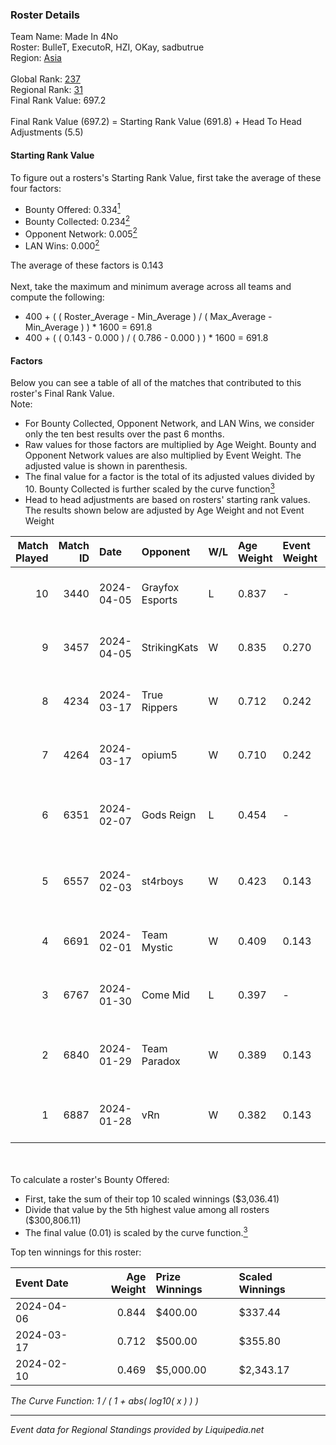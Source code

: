 ### Roster Details<br />
Team Name: Made In 4No<br />
Roster: BulleT, ExecutoR, HZI, OKay, sadbutrue<br />
Region: [Asia]( ../standings_asia.md)<br />
<br />
Global Rank: [237](../standings_global.md)<br />
Regional Rank: [31]( ../standings_asia.md)<br />
Final Rank Value:  697.2<br />
<br />
Final Rank Value (697.2) = Starting Rank Value (691.8) + Head To Head Adjustments (5.5)<br />

#### Starting Rank Value<br />
To figure out a rosters's Starting Rank Value, first take the average of these four factors:<br />
- Bounty Offered: 0.334[<sup>1</sup>](#table2)
- Bounty Collected: 0.234[<sup>2</sup>](#table1)
- Opponent Network: 0.005[<sup>2</sup>](#table1)
- LAN Wins: 0.000[<sup>2</sup>](#table1)

The average of these factors is 0.143<br />
<br />
Next, take the maximum and minimum average across all teams and compute the following:<br />
- 400 + ( ( Roster_Average - Min_Average ) / ( Max_Average - Min_Average ) ) * 1600 = 691.8
- 400 + ( ( 0.143 - 0.000 ) / ( 0.786 - 0.000 ) ) * 1600 = 691.8


#### Factors<br />
Below you can see a table of all of the matches that contributed to this roster's Final Rank Value.<br />
Note:<br />

- For Bounty Collected, Opponent Network, and LAN Wins, we consider only the ten best results over the past 6 months.
- Raw values for those factors are multiplied by Age Weight. Bounty and Opponent Network values are also multiplied by Event Weight. The adjusted value is shown in parenthesis.
- The final value for a factor is the total of its adjusted values divided by 10. Bounty Collected is further scaled by the curve function[<sup>3</sup>](#curveFunction)
- Head to head adjustments are based on rosters' starting rank values. The results shown below are adjusted by Age Weight and not Event Weight
<span id="table1"></span><br />


| Match Played | Match ID | Date       | Opponent        | W/L | Age Weight | Event Weight | Bounty Collected | Opponent Network | LAN Wins  | H2H Adj. | Roster                                              |
| -: | -: | :- | :- | :- | :- | :- | :- | :- | :- | -: | :- |
|           10 |     3440 | 2024-04-05 | Grayfox Esports | L   | 0.837      | -            | -                | -                | -         |   -14.88 | BulleT, ExecutoR, HZI, OKay, sadbutrue              |
|            9 |     3457 | 2024-04-05 | StrikingKats    | W   | 0.835      | 0.270        | 0.001 (0.000)    | 0.023 (0.005)    | 0 (0.000) |     6.76 | BulleT, ExecutoR, HZI, OKay, sadbutrue              |
|            8 |     4234 | 2024-03-17 | True Rippers    | W   | 0.712      | 0.242        | 0.025 (0.004)    | 0.241 (0.042)    | 0 (0.000) |    13.33 | BulleT, ExecutoR, HZI, OKay, sadbutrue              |
|            7 |     4264 | 2024-03-17 | opium5          | W   | 0.710      | 0.242        | 0.000 (0.000)    | 0.000 (0.000)    | 0 (0.000) |     3.67 | BulleT, ExecutoR, HZI, OKay, sadbutrue              |
|            6 |     6351 | 2024-02-07 | Gods Reign      | L   | 0.454      | -            | -                | -                | -         |    -6.93 | BulleT, ExecutoR, insmutje, OKay, olofmeister       |
|            5 |     6557 | 2024-02-03 | st4rboys        | W   | 0.423      | 0.143        | 0.014 (0.001)    | 0.088 (0.005)    | 0 (0.000) |     6.69 | Ang3l10wow, Bloody, Dynamite, Scoffic, Sharpshooter |
|            4 |     6691 | 2024-02-01 | Team Mystic     | W   | 0.409      | 0.143        | 0.000 (0.000)    | 0.011 (0.001)    | 0 (0.000) |     2.19 | Flica, Hatz, Kamikaze, KHG, Protagonist             |
|            3 |     6767 | 2024-01-30 | Come Mid        | L   | 0.397      | -            | -                | -                | -         |    -9.26 | BoNo, HSB, Rocky, sadbutrue, SOULM8                 |
|            2 |     6840 | 2024-01-29 | Team Paradox    | W   | 0.389      | 0.143        | 0.000 (0.000)    | 0.000 (0.000)    | 0 (0.000) |     1.92 | ackerman, aloneguy, AyaaNNNN, Psy, ShAyAaN          |
|            1 |     6887 | 2024-01-28 | vRn             | W   | 0.382      | 0.143        | 0.000 (0.000)    | 0.011 (0.001)    | 0 (0.000) |     1.96 | Abdur, Kriminal, Musab, Sr., traNz                  |

<br />
<span id="table2"></span><br />
To calculate a roster's Bounty Offered:<br />

- First, take the sum of their top 10 scaled winnings ($3,036.41)
- Divide that value by the 5th highest value among all rosters ($300,806.11)
- The final value (0.01) is scaled by the curve function.[<sup>3</sup>](#curveFunction)

Top ten winnings for this roster:<br />

| Event Date | Age Weight | Prize Winnings | Scaled Winnings |
| :- | -: | :- | :- |
| 2024-04-06 |      0.844 | $400.00        | $337.44         |
| 2024-03-17 |      0.712 | $500.00        | $355.80         |
| 2024-02-10 |      0.469 | $5,000.00      | $2,343.17       |


<span id="curveFunction"></span>_The Curve Function: 1 / ( 1 + abs( log10( x ) ) )_<br />

---
_Event data for Regional Standings provided by Liquipedia.net_<br />
